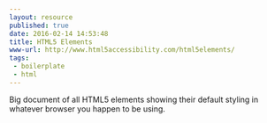 ```yaml
---
layout: resource
published: true
date: 2016-02-14 14:53:48
title: HTML5 Elements
www-url: http://www.html5accessibility.com/html5elements/
tags:
 - boilerplate
 - html
---
```


Big document of all HTML5 elements showing their default styling in whatever browser you happen to be using.
